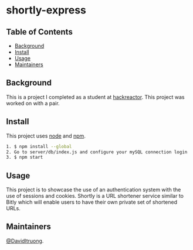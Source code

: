 # shortly-express

## Table of Contents

- [Background](#background)
- [Install](#install)
- [Usage](#usage)
- [Maintainers](#maintainers)

## Background

This is a project I completed as a student at [hackreactor](http://hackreactor.com). This project was worked on with a pair.

## Install

This project uses [node](http://nodejs.org) and [npm](https://npmjs.com).

```sh
1. $ npm install --global
2. Go to server/db/index.js and configure your mySQL connection login
3. $ npm start
```

## Usage

This project is to showcase the use of an authentication system with the use of sessions and cookies. Shortly is a URL shortener service similar to Bitly which will enable users to have their own private set of shortened URLs.

## Maintainers

[@Davidltruong](https://github.com/davidltruong).